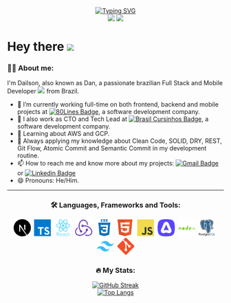 <!---<div id="header" align="center">
  <img src="https://media.giphy.com/media/CcwLAV11cALh3OuEJ5/giphy.gif" width="300"/>
</div> -->
<div align="center">
<div>
<a href="https://git.io/typing-svg"><img src="https://readme-typing-svg.herokuapp.com?font=Fira+Code&size=24&duration=2000&pause=500&color=F7CB00&width=120&lines=Dan%20Lima" alt="Typing SVG" /></a>
</div>
  
<div id="badges" align="center">
  <div>
<a href="https://www.linkedin.com/in/dan-vlima/"><img src="https://img.shields.io/badge/LinkedIn-0077B5?style=for-the-badge&logo=linkedin&logoColor=white" /></a>
<a href="mailto: danlima.tech@gmail.com"><img src="https://img.shields.io/badge/Gmail-D14836?style=for-the-badge&logo=gmail&logoColor=white"/></a>
</div>
</div>

<h1 align="left">
  Hey there
  <img src="https://media.giphy.com/media/hvRJCLFzcasrR4ia7z/giphy.gif" width="30"/>
</h1>
<div align="left">

### :man_technologist: About me:
  
I'm Dailson, also known as Dan, a passionate brazilian Full Stack and Mobile Developer <img src="https://media.giphy.com/media/WUlplcMpOCEmTGBtBW/giphy.gif" width="30"> from Brazil. 
 
  - 🔭 I’m currently working full-time on both frontend, backend and mobile projects at [![80Lines Badge](https://img.shields.io/badge/80Lines-purple)](https://www.80lines.com/), a software development company.
  - 🚀 I also work as CTO and Tech Lead at [![Brasil Cursinhos Badge](https://img.shields.io/badge/Brasil-Cursinhos-lightblue)]([https://www.80lines.com/](https://brasilcursinhos.org/)), a software development company.
  - 🌱 Learning about AWS and GCP.
  - 🤔 Always applying my knowledge about Clean Code, SOLID, DRY, REST, Git Flow, Atomic Commit and Semantic Commit in my development routine.
  - 📫 How to reach me and know more about my projects: [![Gmail Badge](https://img.shields.io/badge/-danlima.tech%40gmail.com-red)](danlima.tech@gmail.com) or [![Linkedin Badge](https://img.shields.io/badge/-LinkedIn-blue?style=flat&logo=Linkedin&logoColor=white)](https://www.linkedin.com/in/dan-vlima/)
  - 😄 Pronouns: He/Him.
</div>
  
 ---

### :hammer_and_wrench: Languages, Frameworks and Tools:
<div>
  <img src="https://github.com/devicons/devicon/blob/master/icons/nextjs/nextjs-original.svg" title="Next.js" alt="Next.js" width="40" height="40"/>&nbsp;
  <img src="https://github.com/devicons/devicon/blob/master/icons/typescript/typescript-original.svg" title="Typescript" alt="Typescript" width="40" height="40"/>&nbsp;
  <img src="https://github.com/devicons/devicon/blob/master/icons/react/react-original-wordmark.svg" title="React" alt="React" width="40" height="40"/>&nbsp;
  <img src="https://github.com/devicons/devicon/blob/master/icons/redux/redux-original.svg" title="Redux" alt="Redux " width="40" height="40"/>&nbsp;
  <img src="https://github.com/devicons/devicon/blob/master/icons/css3/css3-plain-wordmark.svg"  title="CSS3" alt="CSS" width="40" height="40"/>&nbsp;
  <img src="https://github.com/devicons/devicon/blob/master/icons/html5/html5-original.svg" title="HTML5" alt="HTML" width="40" height="40"/>&nbsp;
  <img src="https://github.com/devicons/devicon/blob/master/icons/javascript/javascript-original.svg" title="JavaScript" alt="JavaScript" width="40" height="40"/>&nbsp;
  <img src="https://github.com/devicons/devicon/blob/master/icons/adonisjs/adonisjs-original.svg" title="AdonisJS" alt="AdonisJS" width="40" height="40"/>&nbsp;
  <img src="https://github.com/devicons/devicon/blob/master/icons/nodejs/nodejs-plain-wordmark.svg" title="NodeJS" alt="NodeJS" width="40" height="40"/>&nbsp;
  <img src="https://github.com/devicons/devicon/blob/master/icons/postgresql/postgresql-original-wordmark.svg" title="PostgreSQL" alt="PostgreSQL" width="40" height="40"/>&nbsp;
  <img src="https://github.com/devicons/devicon/blob/master/icons/tailwindcss/tailwindcss-plain.svg" title="TailwindCSS" alt="TailwindCSS" width="40" height="40"/>&nbsp;
  <img src="https://github.com/devicons/devicon/blob/master/icons/git/git-plain.svg" title="Git" **alt="Git" width="40" height="40"/>
</div>

### :fire: My Stats:
  [![GitHub Streak](http://github-readme-streak-stats.herokuapp.com?user=dan-vlima&theme=dark&date_format=j%20M%5B%20Y%5D)](https://git.io/streak-stats)
  <br>
  [![Top Langs](https://github-readme-stats.vercel.app/api/top-langs/?username=arvo-palma&layout=compact&theme=vision-friendly-dark)](https://github.com/anuraghazra/github-readme-stats)
